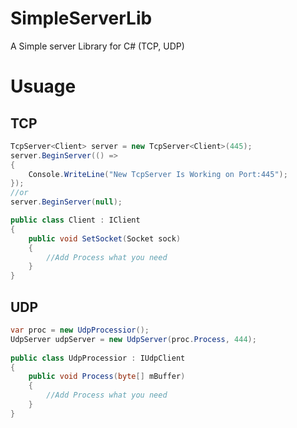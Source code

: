 # SimpleServerLib
A Simple server Library for C# (TCP, UDP)

# Usuage

## TCP
```cs
TcpServer<Client> server = new TcpServer<Client>(445);
server.BeginServer(() =>
{
    Console.WriteLine("New TcpServer Is Working on Port:445");
});
//or
server.BeginServer(null);

public class Client : IClient
{
    public void SetSocket(Socket sock)
    {
        //Add Process what you need
    }
}
```

## UDP
```cs
var proc = new UdpProcessior();
UdpServer udpServer = new UdpServer(proc.Process, 444);
    
public class UdpProcessior : IUdpClient
{
    public void Process(byte[] mBuffer)
    {
        //Add Process what you need
    }
}
```
